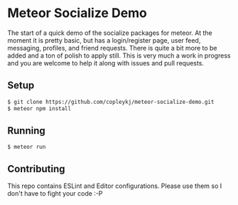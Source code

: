 # Meteor Socialize Demo #

The start of a quick demo of the socialize packages for meteor. At the moment it is pretty basic, but has a login/register page, user feed, messaging, profiles, and friend requests. There is quite a bit more to be added and a ton of polish to apply still. This is very much a work in progress and you are welcome to help it along with issues and pull requests.

## Setup ##

```sh
$ git clone https://github.com/copleykj/meteor-socialize-demo.git
$ meteor npm install
```

## Running ##

```shell
$ meteor run
```

## Contributing ##

This repo contains ESLint and Editor configurations. Please use them so I don't have to fight your code :-P
